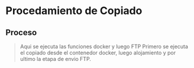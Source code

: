 # Procedamiento de Copiado 
## Proceso
> Aqui se ejecuta las funciones docker y luego FTP
> Primero se ejecuta el copiado desde el contenedor docker, luego alojamiento y por ultimo la etapa de envio FTP.